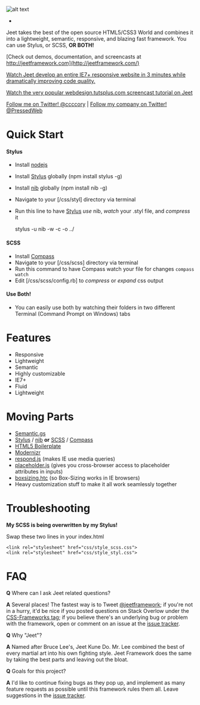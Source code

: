 ![alt text](https://raw.github.com/CorySimmons/jeet/master/jeet_logo.jpg "Jeet CSS Framework")

-

Jeet takes the best of the open source HTML5/CSS3 World and combines it into a lightweight, semantic, responsive, and blazing fast framework. You can use Stylus, or SCSS, **OR BOTH!**

[Check out demos, documentation, and screencasts at http://jeetframework.com](http://jeetframework.com/)

[Watch Jeet develop an entire IE7+ responsive website in 3 minutes while dramatically improving code quality.](http://www.screenr.com/u3c7)

[Watch the very popular webdesign.tutsplus.com screencast tutorial on Jeet](http://webdesign.tutsplus.com/tutorials/htmlcss-tutorials/working-with-jeet-an-alternative-responsive-framework/)

[Follow me on Twitter! @ccccory](https://twitter.com/ccccory) | [Follow my company on Twitter! @PressedWeb](https://twitter.com/PressedWeb)

Quick Start
=

#### Stylus
  - Install [nodejs](http://nodejs.org)
  - Install [Stylus](http://learnboost.github.com/stylus/) globally (npm install stylus -g)
  - Install [nib](http://visionmedia.github.com/nib/) globally (npm install nib -g)
  - Navigate to your [/css/styl] directory via terminal
  - Run this line to have [Stylus](http://learnboost.github.com/stylus/docs/executable.html) *use* nib, *watch* your .styl file, and *compress* it

    stylus -u nib -w -c -o ../

#### SCSS
  - Install [Compass](http://compass-style.org/install/)
  - Navigate to your [/css/scss] directory via terminal
  - Run this command to have Compass watch your file for changes `compass watch`
  - Edit [/css/scss/config.rb] to *compress* or *expand* css output

#### Use Both!
  - You can easily use both by watching their folders in two different Terminal (Command Prompt on Windows) tabs

Features
=

- Responsive
- Lightweight
- Semantic
- Highly customizable
- IE7+
- Fluid
- Lightweight

Moving Parts
=

- [Semantic.gs](http://semantic.gs/)
- [Stylus](http://learnboost.github.com/stylus/) / [nib](http://visionmedia.github.com/nib/) **or** [SCSS](http://sass-lang.com/) / [Compass](http://compass-style.org/)
- [HTML5 Boilerplate](http://html5boilerplate.com/)
- [Modernizr](http://modernizr.com/)
- [respond.js](https://github.com/scottjehl/Respond) (makes IE use media queries)
- [placeholder.js](https://github.com/mathiasbynens/jquery-placeholder) (gives you cross-browser access to placeholder attributes in inputs)
- [boxsizing.htc](https://github.com/Schepp/box-sizing-polyfill) (so Box-Sizing works in IE browsers)
- Heavy customization stuff to make it all work seamlessly together

Troubleshooting
=

**My SCSS is being overwritten by my Stylus!**

Swap these two lines in your index.html

    <link rel="stylesheet" href="css/style_scss.css">
    <link rel="stylesheet" href="css/style_styl.css">

FAQ
=

**Q** Where can I ask Jeet related questions?

**A** Several places! The fastest way is to Tweet [@jeetframework](http://twitter.com/jeetframework); if you're not in a hurry, it'd be nice if you posted questions on Stack Overlow under the [CSS-Frameworks tag](http://stackoverflow.com/questions/tagged/css-frameworks); if you believe there's an underlying bug or problem with the framework, open or comment on an issue at the [issue tracker](https://github.com/CorySimmons/jeet/issues).


**Q** Why "Jeet"?

**A** Named after Bruce Lee's, Jeet Kune Do. Mr. Lee combined the best of every martial art into his own fighting style. Jeet Framework does the same by taking the best parts and leaving out the bloat.


**Q** Goals for this project?

**A** I'd like to continue fixing bugs as they pop up, and implement as many feature requests as possible until this framework rules them all. Leave suggestions in the [issue tracker](https://github.com/CorySimmons/jeet/issues).
